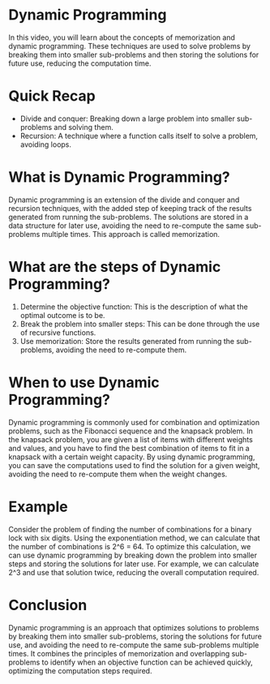 # Dynamic Programming

In this video, you will learn about the concepts of memorization and dynamic programming. These techniques are used to solve problems by breaking them into smaller sub-problems and then storing the solutions for future use, reducing the computation time.

# **Quick Recap**

- Divide and conquer: Breaking down a large problem into smaller sub-problems and solving them.
- Recursion: A technique where a function calls itself to solve a problem, avoiding loops.

# ****What is Dynamic Programming?****

Dynamic programming is an extension of the divide and conquer and recursion techniques, with the added step of keeping track of the results generated from running the sub-problems. The solutions are stored in a data structure for later use, avoiding the need to re-compute the same sub-problems multiple times. This approach is called memorization.

# **What are the steps of Dynamic Programming?**

1. Determine the objective function: This is the description of what the optimal outcome is to be.
2. Break the problem into smaller steps: This can be done through the use of recursive functions.
3. Use memorization: Store the results generated from running the sub-problems, avoiding the need to re-compute them.

# When to use Dynamic Programming?

Dynamic programming is commonly used for combination and optimization problems, such as the Fibonacci sequence and the knapsack problem. In the knapsack problem, you are given a list of items with different weights and values, and you have to find the best combination of items to fit in a knapsack with a certain weight capacity. By using dynamic programming, you can save the computations used to find the solution for a given weight, avoiding the need to re-compute them when the weight changes.

# ****Example****

Consider the problem of finding the number of combinations for a binary lock with six digits. Using the exponentiation method, we can calculate that the number of combinations is 2^6 = 64. To optimize this calculation, we can use dynamic programming by breaking down the problem into smaller steps and storing the solutions for later use. For example, we can calculate 2^3 and use that solution twice, reducing the overall computation required.

# ****Conclusion****

Dynamic programming is an approach that optimizes solutions to problems by breaking them into smaller sub-problems, storing the solutions for future use, and avoiding the need to re-compute the same sub-problems multiple times. It combines the principles of memorization and overlapping sub-problems to identify when an objective function can be achieved quickly, optimizing the computation steps required.